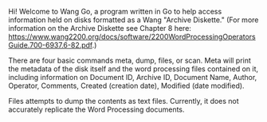 Hi! Welcome to Wang Go, a program written in Go to help access information held on disks formatted as a Wang "Archive Diskette." (For more information on the Archive Diskette see Chapter 8 here: https://www.wang2200.org/docs/software/2200WordProcessingOperatorsGuide.700-6937.6-82.pdf.)

There are four basic commands meta, dump, files, or scan.
Meta will print the metadata of the disk itself and the word processing files contained on it, including information on Document ID, Archive ID, Document Name, Author, Operator, Comments, Created (creation date), Modified (date modified).

Files attempts to dump the contents as text files. Currently, it does not accurately replicate the Word Processing documents.
